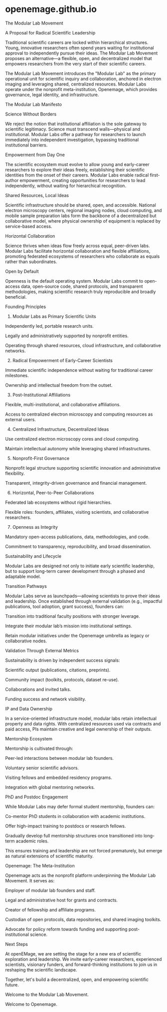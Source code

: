 # openemage.github.io

The Modular Lab Movement

A Proposal for Radical Scientific Leadership

Traditional scientific careers are locked within hierarchical structures. Young, innovative researchers often spend years waiting for institutional approval to independently pursue their ideas. The Modular Lab Movement proposes an alternative—a flexible, open, and decentralized model that empowers researchers from the very start of their scientific careers.

The Modular Lab Movement introduces the "Modular Lab" as the primary operational unit for scientific inquiry and collaboration, anchored in electron imaging and leveraging shared, centralized resources. Modular Labs operate under the nonprofit meta-institution, Openemage, which provides governance, legal identity, and infrastructure.

The Modular Lab Manifesto

Science Without Borders

We reject the notion that institutional affiliation is the sole gateway to scientific legitimacy. Science must transcend walls—physical and institutional. Modular Labs offer a pathway for researchers to launch immediately into independent investigation, bypassing traditional institutional barriers.

Empowerment from Day One

The scientific ecosystem must evolve to allow young and early-career researchers to explore their ideas freely, establishing their scientific identities from the onset of their careers. Modular Labs enable radical first-author empowerment, creating opportunities for researchers to lead independently, without waiting for hierarchical recognition.

Shared Resources, Local Ideas

Scientific infrastructure should be shared, open, and accessible. National electron microscopy centers, regional imaging nodes, cloud computing, and mobile sample preparation labs form the backbone of a decentralized but collaborative model, where physical ownership of equipment is replaced by service-based access.

Horizontal Collaboration

Science thrives when ideas flow freely across equal, peer-driven labs. Modular Labs facilitate horizontal collaboration and flexible affiliations, promoting federated ecosystems of researchers who collaborate as equals rather than subordinates.

Open by Default

Openness is the default operating system. Modular Labs commit to open-access data, open-source code, shared protocols, and transparent methodologies, making scientific research truly reproducible and broadly beneficial.

Founding Principles

1. Modular Labs as Primary Scientific Units

Independently led, portable research units.

Legally and administratively supported by nonprofit entities.

Operating through shared resources, cloud infrastructure, and collaborative networks.

2. Radical Empowerment of Early-Career Scientists

Immediate scientific independence without waiting for traditional career milestones.

Ownership and intellectual freedom from the outset.

3. Post-Institutional Affiliations

Flexible, multi-institutional, and collaborative affiliations.

Access to centralized electron microscopy and computing resources as external users.

4. Centralized Infrastructure, Decentralized Ideas

Use centralized electron microscopy cores and cloud computing.

Maintain intellectual autonomy while leveraging shared infrastructures.

5. Nonprofit-First Governance

Nonprofit legal structure supporting scientific innovation and administrative flexibility.

Transparent, integrity-driven governance and financial management.

6. Horizontal, Peer-to-Peer Collaborations

Federated lab ecosystems without rigid hierarchies.

Flexible roles: founders, affiliates, visiting scientists, and collaborative researchers.

7. Openness as Integrity

Mandatory open-access publications, data, methodologies, and code.

Commitment to transparency, reproducibility, and broad dissemination.

Sustainability and Lifecycle

Modular Labs are designed not only to initiate early scientific leadership, but to support long-term career development through a phased and adaptable model.

Transition Pathways

Modular Labs serve as launchpads—allowing scientists to prove their ideas and leadership. Once established through external validation (e.g., impactful publications, tool adoption, grant success), founders can:

Transition into traditional faculty positions with stronger leverage.

Integrate their modular lab’s mission into institutional settings.

Retain modular initiatives under the Openemage umbrella as legacy or collaborative nodes.

Validation Through External Metrics

Sustainability is driven by independent success signals:

Scientific output (publications, citations, preprints).

Community impact (toolkits, protocols, dataset re-use).

Collaborations and invited talks.

Funding success and network visibility.

IP and Data Ownership

In a service-oriented infrastructure model, modular labs retain intellectual property and data rights. With centralized resources used via contracts and paid access, PIs maintain creative and legal ownership of their outputs.

Mentorship Ecosystem

Mentorship is cultivated through:

Peer-led interactions between modular lab founders.

Voluntary senior scientific advisors.

Visiting fellows and embedded residency programs.

Integration with global mentoring networks.

PhD and Postdoc Engagement

While Modular Labs may defer formal student mentorship, founders can:

Co-mentor PhD students in collaboration with academic institutions.

Offer high-impact training to postdocs or research fellows.

Gradually develop full mentorship structures once transitioned into long-term academic roles.

This ensures training and leadership are not forced prematurely, but emerge as natural extensions of scientific maturity.

Openemage: The Meta-Institution

Openemage acts as the nonprofit platform underpinning the Modular Lab Movement. It serves as:

Employer of modular lab founders and staff.

Legal and administrative host for grants and contracts.

Creator of fellowship and affiliate programs.

Custodian of open protocols, data repositories, and shared imaging toolkits.

Advocate for policy reform towards funding and supporting post-institutional science.

Next Steps

At openEMage, we are setting the stage for a new era of scientific exploration and leadership. We invite early-career researchers, experienced scientists, visionary funders, and forward-thinking institutions to join us in reshaping the scientific landscape.

Together, let's build a decentralized, open, and empowering scientific future.

Welcome to the Modular Lab Movement.

Welcome to Openemage.

